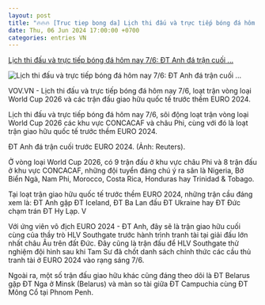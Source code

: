 ```yaml
---
layout: post
title: "🔥🔥🔥 [Truc tiep bong da] Lịch thi đấu và trực tiếp bóng đá hôm nay 7/6: ĐT Anh đá trận cuối ..."
date: Thu, 06 Jun 2024 17:00:00 +0700
categories: entries VN
---
```

[Lịch thi đấu và trực tiếp bóng đá hôm nay 7/6: ĐT Anh đá trận cuối ...](https://vov.vn/the-thao/lich-thi-dau-va-truc-tiep-bong-da-hom-nay-76-dt-anh-da-tran-cuoi-truoc-euro-post1099846.vov)

![Lịch thi đấu và trực tiếp bóng đá hôm nay 7/6: ĐT Anh đá trận cuối ...](https://vov-media.emitech.vn/sites/default/files/styles/og_image/public/2024-06/eng1.jpg?v=1717752587)

VOV.VN - Lịch thi đấu và trực tiếp bóng đá hôm nay 7/6, loạt trận vòng loại World Cup 2026 và các trận đấu giao hữu quốc tế trước thềm EURO 2024.

Lịch thi đấu và trực tiếp bóng đá hôm nay 7/6, sôi động loạt trận vòng loại World Cup 2026 các khu vực CONCACAF và châu Phi, cùng với đó là loạt trận giao hữu quốc tế trước thềm EURO 2024.

ĐT Anh đá trận cuối trước EURO 2024. (Ảnh: Reuters).

Ở vòng loại World Cup 2026, có 9 trận đấu ở khu vực châu Phi và 8 trận đấu ở khu vực CONCACAF, những đội tuyển đáng chú ý ra sân là Nigeria, Bờ Biển Ngà, Nam Phi, Morocco, Costa Rica, Honduras hay Trinidad & Tobago.

Tại loạt trận giao hữu quốc tế trước thềm EURO 2024, những trận cầu đáng xem là: ĐT Anh gặp ĐT Iceland, ĐT Ba Lan đấu ĐT Ukraine hay ĐT Đức chạm trán ĐT Hy Lạp. V

Với ứng viên vô địch EURO 2024 - ĐT Anh, đây sẽ là trận giao hữu cuối cùng của thầy trò HLV Southgate trước hành trình tranh tài tại giải đấu lớn nhất châu Âu trên đất Đức. Đây cũng là trận đấu để HLV Southgate thử nghiệm đội hình sau khi Tam Sư đã chốt danh sách chính thức các cầu thủ tranh tài ở EURO 2024 vào rạng sáng 7/6.

Ngoài ra, một số trận đấu giao hữu khác cũng đáng theo dõi là ĐT Belarus gặp ĐT Nga ở Minsk (Belarus) và màn so tài giữa ĐT Campuchia cùng ĐT Mông Cổ tại Phnom Penh.


